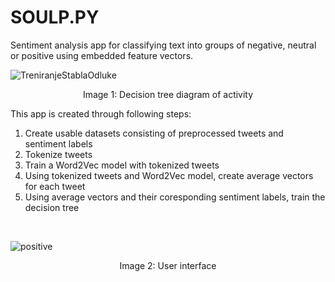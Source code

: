 # SOULP.PY
Sentiment analysis app for classifying text into groups of negative, neutral or positive using embedded feature vectors.

![TreniranjeStablaOdluke](https://user-images.githubusercontent.com/110941477/222780545-525915a1-0cc1-466c-8a09-36180a973b23.png)
<p align="center">
Image 1: Decision tree diagram of activity <br />
</p>

This app is created through following steps: <br />
1. Create usable datasets consisting of preprocessed tweets and sentiment labels
2. Tokenize tweets <br />
3. Train a Word2Vec model with tokenized tweets <br />
4. Using tokenized tweets and Word2Vec model, create average vectors for each tweet <br />
5. Using average vectors and their coresponding sentiment labels, train the decision tree <br />
<br />

![positive](https://user-images.githubusercontent.com/110941477/222780594-4b78d671-9ed6-4903-bec3-744b377b3991.png)
<p align="center">
Image 2: User interface <br />
</p>
